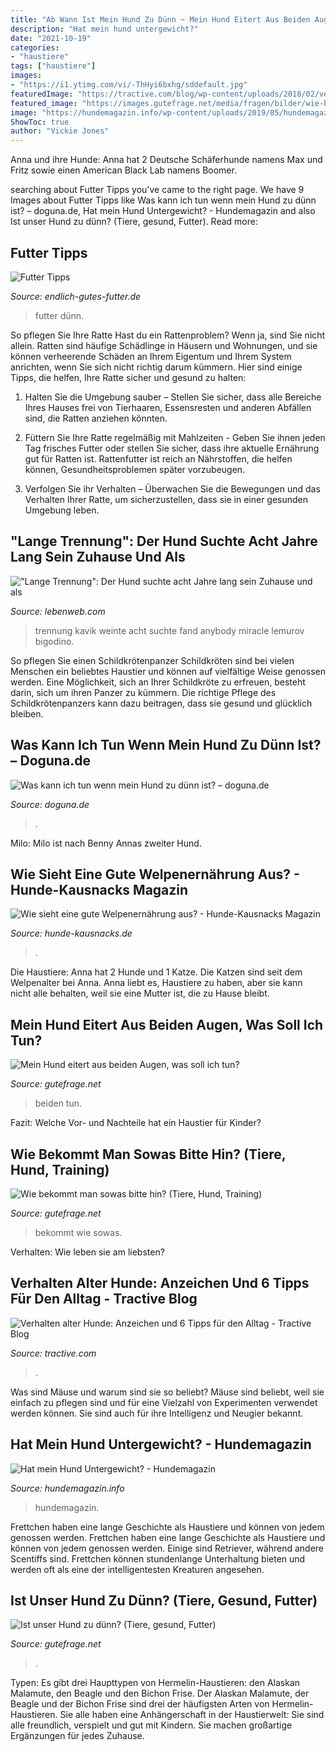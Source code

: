 ```yaml
---
title: "Ab Wann Ist Mein Hund Zu Dünn ~ Mein Hund Eitert Aus Beiden Augen, Was Soll Ich Tun?"
description: "Hat mein hund untergewicht?"
date: "2021-10-19"
categories:
- "haustiere"
tags: ["haustiere"]
images:
- "https://i1.ytimg.com/vi/-ThHyi6bxhg/sddefault.jpg"
featuredImage: "https://tractive.com/blog/wp-content/uploads/2018/02/verhalten-alter-hunde-anzeichen-und-tips.jpg"
featured_image: "https://images.gutefrage.net/media/fragen/bilder/wie-bekommt-man-sowas-bitte-hin/0_full.jpg?v=1561045412000"
image: "https://hundemagazin.info/wp-content/uploads/2019/05/hundemagazin-beitrag-wann-gilt-ein-hund-als-zu-duenn.jpg"
ShowToc: true
author: "Vickie Jones"
---
```



Anna und ihre Hunde: Anna hat 2 Deutsche Schäferhunde namens Max und Fritz sowie einen American Black Lab namens Boomer.

	

		
searching about Futter Tipps you've came to the right page. We have 9 Images about Futter Tipps like Was kann ich tun wenn mein Hund zu dünn ist? – doguna.de, Hat mein Hund Untergewicht? - Hundemagazin and also Ist unser Hund zu dünn? (Tiere, gesund, Futter). Read more:
		
    
## Futter Tipps

<img loading=lazy src="https://i1.ytimg.com/vi/-ThHyi6bxhg/sddefault.jpg" onerror="this.onerror=null;this.src='https://tse3.mm.bing.net/th?id=OIP.oUfIWkoVQD7SexUd8uhF4wHaFj&amp;pid=15.1';" alt="Futter Tipps">

_Source: endlich-gutes-futter.de_

>futter dünn. 

	

So pflegen Sie Ihre Ratte
Hast du ein Rattenproblem? Wenn ja, sind Sie nicht allein. Ratten sind häufige Schädlinge in Häusern und Wohnungen, und sie können verheerende Schäden an Ihrem Eigentum und Ihrem System anrichten, wenn Sie sich nicht richtig darum kümmern. Hier sind einige Tipps, die helfen, Ihre Ratte sicher und gesund zu halten:
1. Halten Sie die Umgebung sauber – Stellen Sie sicher, dass alle Bereiche Ihres Hauses frei von Tierhaaren, Essensresten und anderen Abfällen sind, die Ratten anziehen könnten.

2. Füttern Sie Ihre Ratte regelmäßig mit Mahlzeiten - Geben Sie ihnen jeden Tag frisches Futter oder stellen Sie sicher, dass ihre aktuelle Ernährung gut für Ratten ist. Rattenfutter ist reich an Nährstoffen, die helfen können, Gesundheitsproblemen später vorzubeugen.

3. Verfolgen Sie ihr Verhalten – Überwachen Sie die Bewegungen und das Verhalten Ihrer Ratte, um sicherzustellen, dass sie in einer gesunden Umgebung leben.

    
## &quot;Lange Trennung&quot;: Der Hund Suchte Acht Jahre Lang Sein Zuhause Und Als

<img loading=lazy src="https://lebenweb.com/crops/f4bfb7/675x0/1/0/2021/03/29/dQkA7xPA0NlveaANZ3ax0QtNJxA3oa4nFIb8Jvn2.png" onerror="this.onerror=null;this.src='https://tse3.mm.bing.net/th?id=OIP.8gfiucesWsmIgyAAR7dMnwHaF1&amp;pid=15.1';" alt="&quot;Lange Trennung&quot;: Der Hund suchte acht Jahre lang sein Zuhause und als">

_Source: lebenweb.com_

>trennung kavik weinte acht suchte fand anybody miracle lemurov bigodino. 

	

So pflegen Sie einen Schildkrötenpanzer
Schildkröten sind bei vielen Menschen ein beliebtes Haustier und können auf vielfältige Weise genossen werden. Eine Möglichkeit, sich an Ihrer Schildkröte zu erfreuen, besteht darin, sich um ihren Panzer zu kümmern. Die richtige Pflege des Schildkrötenpanzers kann dazu beitragen, dass sie gesund und glücklich bleiben.

    
## Was Kann Ich Tun Wenn Mein Hund Zu Dünn Ist? – Doguna.de

<img loading=lazy src="https://doguna.de/wp-content/uploads/2018/01/fullsizeoutput_817.jpeg" onerror="this.onerror=null;this.src='https://tse2.mm.bing.net/th?id=OIP.6Jk15je-Rk2Gm2B_rW2FlQHaHO&amp;pid=15.1';" alt="Was kann ich tun wenn mein Hund zu dünn ist? – doguna.de">

_Source: doguna.de_

>. 

	

Milo: Milo ist nach Benny Annas zweiter Hund.

    
## Wie Sieht Eine Gute Welpenernährung Aus? - Hunde-Kausnacks Magazin

<img loading=lazy src="https://www.hunde-kausnacks.de/magazin/wp-content/uploads/2021/01/Junger-Hund-beim-Fressen.jpg" onerror="this.onerror=null;this.src='https://tse1.mm.bing.net/th?id=OIP.MUXkpNCdkMq3x8QLXmdJowHaE8&amp;pid=15.1';" alt="Wie sieht eine gute Welpenernährung aus? - Hunde-Kausnacks Magazin">

_Source: hunde-kausnacks.de_

>. 

	

Die Haustiere: Anna hat 2 Hunde und 1 Katze. Die Katzen sind seit dem Welpenalter bei Anna. Anna liebt es, Haustiere zu haben, aber sie kann nicht alle behalten, weil sie eine Mutter ist, die zu Hause bleibt.

    
## Mein Hund Eitert Aus Beiden Augen, Was Soll Ich Tun?

<img loading=lazy src="https://images.gutefrage.net/media/fragen/bilder/mein-hund-eitert-aus-den-beiden-augen-/0_original.jpg?v=1321207093000" onerror="this.onerror=null;this.src='https://tse3.mm.bing.net/th?id=OIP.6iIl0zaiu0gjFelrq8bLngHaFj&amp;pid=15.1';" alt="Mein Hund eitert aus beiden Augen, was soll ich tun?">

_Source: gutefrage.net_

>beiden tun. 

	

Fazit: Welche Vor- und Nachteile hat ein Haustier für Kinder?

    
## Wie Bekommt Man Sowas Bitte Hin? (Tiere, Hund, Training)

<img loading=lazy src="https://images.gutefrage.net/media/fragen/bilder/wie-bekommt-man-sowas-bitte-hin/0_full.jpg?v=1561045412000" onerror="this.onerror=null;this.src='https://tse4.mm.bing.net/th?id=OIP.i5SgggCbSaj0zQjVpDaicgHaHP&amp;pid=15.1';" alt="Wie bekommt man sowas bitte hin? (Tiere, Hund, Training)">

_Source: gutefrage.net_

>bekommt wie sowas. 

	

Verhalten: Wie leben sie am liebsten?

    
## Verhalten Alter Hunde: Anzeichen Und 6 Tipps Für Den Alltag - Tractive Blog

<img loading=lazy src="https://tractive.com/blog/wp-content/uploads/2018/02/verhalten-alter-hunde-anzeichen-und-tips.jpg" onerror="this.onerror=null;this.src='https://tse1.mm.bing.net/th?id=OIP.yMScho1-R7fqUih8qPkv1wHaFB&amp;pid=15.1';" alt="Verhalten alter Hunde: Anzeichen und 6 Tipps für den Alltag - Tractive Blog">

_Source: tractive.com_

>. 

	

Was sind Mäuse und warum sind sie so beliebt?
Mäuse sind beliebt, weil sie einfach zu pflegen sind und für eine Vielzahl von Experimenten verwendet werden können. Sie sind auch für ihre Intelligenz und Neugier bekannt.

    
## Hat Mein Hund Untergewicht? - Hundemagazin

<img loading=lazy src="https://hundemagazin.info/wp-content/uploads/2019/05/hundemagazin-beitrag-wann-gilt-ein-hund-als-zu-duenn.jpg" onerror="this.onerror=null;this.src='https://tse4.mm.bing.net/th?id=OIP.LyJtwoIllzHONOuD4elZdwHaE8&amp;pid=15.1';" alt="Hat mein Hund Untergewicht? - Hundemagazin">

_Source: hundemagazin.info_

>hundemagazin. 

	

Frettchen haben eine lange Geschichte als Haustiere und können von jedem genossen werden.
Frettchen haben eine lange Geschichte als Haustiere und können von jedem genossen werden. Einige sind Retriever, während andere Scentiffs sind. Frettchen können stundenlange Unterhaltung bieten und werden oft als eine der intelligentesten Kreaturen angesehen.

    
## Ist Unser Hund Zu Dünn? (Tiere, Gesund, Futter)

<img loading=lazy src="https://images.gutefrage.net/media/fragen/bilder/ist-unser-hund-zu-duenn/0_original.jpg?v=1410531966000" onerror="this.onerror=null;this.src='https://tse3.mm.bing.net/th?id=OIP.YjmSzPKB4RpbbczAGxDCAQHaEK&amp;pid=15.1';" alt="Ist unser Hund zu dünn? (Tiere, gesund, Futter)">

_Source: gutefrage.net_

>. 

	

Typen: Es gibt drei Haupttypen von Hermelin-Haustieren: den Alaskan Malamute, den Beagle und den Bichon Frise.
Der Alaskan Malamute, der Beagle und der Bichon Frise sind drei der häufigsten Arten von Hermelin-Haustieren. Sie alle haben eine Anhängerschaft in der Haustierwelt: Sie sind alle freundlich, verspielt und gut mit Kindern. Sie machen großartige Ergänzungen für jedes Zuhause.


